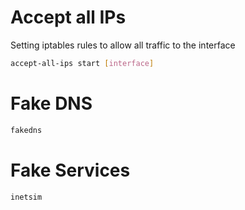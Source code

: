 
# Accept all IPs

Setting iptables rules to allow all traffic to the interface

```bash
accept-all-ips start [interface]
```

# Fake DNS

```bash
fakedns
```

# Fake Services

```bash
inetsim
```
